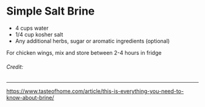 # Simple Salt Brine

* 4 cups water
* 1/4 cup kosher salt
* Any additional herbs, sugar or aromatic ingredients (optional)

For chicken wings, mix and store between 2-4 hours in fridge


###### Credit:
---
https://www.tasteofhome.com/article/this-is-everything-you-need-to-know-about-brine/